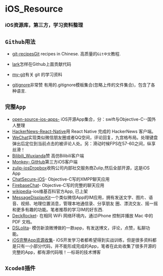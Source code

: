 # iOS_Resource
### iOS资源库，第三方，学习资料整理

## `Github用法`

* [git-recipesGit](https://github.com/geeeeeeeeek/git-recipes) recipes in Chinese. 高质量的`Git中文`教程.

* [lark](https://github.com/larkjs/lark/wiki/怎样贡献代码)怎样在Github上面贡献代码

* [my-git](https://github.com/xirong/my-git)有关 git 的学习资料

* [gitignore](https://github.com/github/gitignore)非常赞 有用的.gitignore模板集合(忽略上传的文件集合)，包含了各种语言.

## `完整App`

* [open-source-ios-apps-](https://github.com/dkhamsing/open-source-ios-apps) iOS开源App集合，分：swift与Objective-C--国外人整理
* [HackerNews-React-Native](https://github.com/iSimar/HackerNews-React-Native)用 React Native 完成的 HackerNews 客户端。
* [WeChat](https://github.com/zhengwenming/WeChat)实现类似微信朋友圈或者QQ空间，评论回复，九宫格布局。处理键盘弹出后定位到当前点击的被评论人处。另：滑动时候FPS在57-60之间，纵享丝滑！
* [Bilibili_Wuxianda](https://github.com/MichaelHuyp/Bilibili_Wuxianda)赞 高仿Bilibili客户端
* [Monkey- GitHub](https://github.com/coderyi/Monkey)第三方iOS客户端
* [zulip-iosDropbox](https://github.com/zulip/zulip-ios)收购公司内部社交服务商Zulip,然后全部开源，这是iOS App
* [ChatSecure-iOS](https://github.com/ChatSecure/ChatSecure-iOS)- Objective-C写的XMPP聊天应用
* [FirebaseChat](https://github.com/relatedcode/FirebaseChat)- Objective-C写的完整的聊天应用
* [wikipedia](https://github.com/wikimedia/wikipedia-ios)-ios维基百科官方App, 已上架
* [MessageDisplayKit](https://github.com/xhzengAIB/MessageDisplayKit)一个类似微信App的IM应用，拥有发送文字、图片、语音、视频、地理位置消息，管理本地通信录、分享朋友 圈、漂流交友、摇一摇和更多有趣的功能。笔者推荐的学习IM的好东西.
* [DeckRocket](https://github.com/jpsim/DeckRocket)- 在相同 WiFi 网络环境内，通过iPhone 控制并播放 Mac 中的 PDF 文档。
* [DSLolita](https://github.com/sam408130/DSLolita)- 模仿新浪微博做的一款app，有发送博文，评论，点赞，私聊功能。
* [iOS完整App资源收集](http://www.henishuo.com/ios-app-fully-code/)- iOS开发学习者都希望得到实战训练，但是很多资料都是只有一小部分代码，并不能形成完成的App，笔者在此处收集了很多开源的完整的App，都有源代码哦！--标哥的技术博客

## `Xcode8插件`
